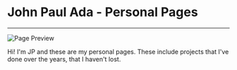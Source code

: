 # John Paul Ada - Personal Pages
---

![Page Preview](img/readme-1.jpeg)

Hi! I'm JP and these are my personal pages. These include projects that I've done over the years, that I haven't lost.
